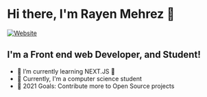 <h1>Hi there, I'm Rayen Mehrez 👋</h1>

[![Website](https://img.shields.io/website?label=rayenmehrez.me&style=for-the-badge&url=https%3A%2F%2Fcodestackr.com)](https://rayenmehrez.me/)

## I'm a Front end web Developer, and Student!

- 🌱 I’m currently learning NEXT.JS 🤣
- 👯 Currently, I'm a computer science student
- 🥅 2021 Goals: Contribute more to Open Source projects
